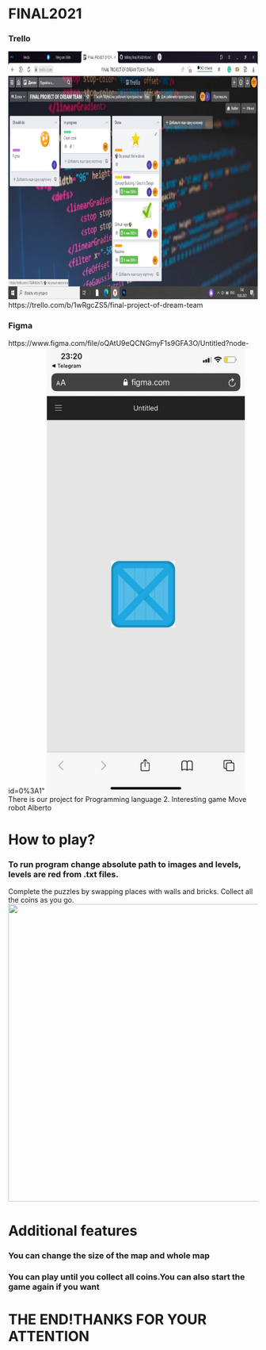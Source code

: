 
# FINAL2021 
<h3>Trello</h3>
<img src="https://github.com/ilimski/Final2/blob/master/screenshot.jpg" width="900" height="500">
https://trello.com/b/1wRgcZS5/final-project-of-dream-team
<h3>Figma</h3>
https://www.figma.com/file/oQAtU9eQCNGmyF1s9GFA3O/Untitled?node-id=0%3A1"
<img src="https://github.com/ilimski/Final2/blob/master/photo5242232834784081215.jpg" width="400" height="900">
There is our project for Programming language 2.
Interesting game Move robot Alberto

<h1>How to play?</h1>
<h3>To run program change absolute path to images and levels, levels are red from .txt files.</h3>
Complete the puzzles by swapping places with walls and bricks. Collect all the coins  as you go.
<img src="https://github.com/amoursez/final/blob/main/screenshot.png" width="700" height="600">

<h1>Additional features</h1>

<h3>You can change the size of the map and whole map</h3>
<h3>You can play until you collect all coins.You can also start the game again if you want</h3>

 
<h1>THE END!THANKS FOR YOUR ATTENTION</h1>
